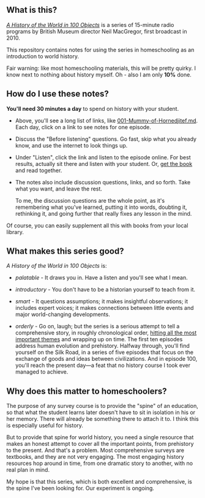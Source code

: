 ## What is this?

[*A History of the World in 100 Objects*](http://www.bbc.co.uk/ahistoryoftheworld/)
is a series of 15-minute radio programs by British Museum director Neil MacGregor,
first broadcast in 2010.

This repository contains notes for using the series in homeschooling as
an introduction to world history.

Fair warning: like most homeschooling materials, this will be pretty quirky.
I know next to nothing about history myself. Oh - also I am only **10%** done.


## How do I use these notes?

**You'll need 30 minutes a day** to spend on history with your student.

*   Above, you'll see a long list of links, like
    [001-Mummy-of-Hornedjitef.md](001-Mummy-of-Hornedjitef.md).
    Each day, click on a link to see notes for one episode.

*   Discuss the "Before listening" questions.  Go fast, skip what you
    already know, and use the internet to look things up.

*   Under "Listen", click the link and listen to the episode online.
    For best results, actually sit there and listen with your student.
    Or, [get the book](http://www.powells.com/book/history-of-the-world-in-100-objects-9780670022700/17-3)
    and read together.

*   The notes also include discussion questions, links, and so
    forth. Take what you want, and leave the rest.

    To me, the discussion questions are the whole point, as it's
    remembering what you've learned, putting it into words, doubting it,
    rethinking it, and going further that really fixes any lesson in the
    mind.

Of course, you can easily supplement all this with books from your local
library.


## What makes this series good?

*A History of the World in 100 Objects* is:

*   *palatable* - It draws you in. Have a listen and you'll see what I
    mean.

*   *introductory* - You don't have to be a historian yourself to teach
    from it.

*   *smart* - It questions assumptions; it makes insightful
    observations; it includes expert voices; it makes connections
    between little events and major world-changing developments.

*   *orderly* - Go on, laugh; but the series is a serious attempt to
    tell a comprehensive story, in roughly chronological order,
    [hitting all the most important themes](http://www.bbc.co.uk/ahistoryoftheworld/programme/)
    and wrapping up on time. The first ten episodes address human
    evolution and prehistory. Halfway through, you'll find yourself on
    the Silk Road, in a series of five episodes that focus on the
    exchange of goods and ideas between civilizations. And in episode
    100, you'll reach the present day—a feat that no history course I
    took ever managed to achieve.


## Why does this matter to homeschoolers?

The purpose of any survey course is to provide the "spine" of an
education, so that what the student learns later doesn't have to sit in
isolation in his or her memory. There will already be something there to
attach it to. I think this is especially useful for history.

But to provide that spine for world history, you need a single resource
that makes an honest attempt to cover all the important points, from
prehistory to the present. And that's a problem. Most comprehensive
surveys are textbooks, and they are not very engaging. The most engaging
history resources hop around in time, from one dramatic story to
another, with no real plan in mind.

My hope is that this series, which is both excellent and comprehensive,
is the spine I've been looking for. Our experiment is ongoing.
